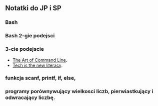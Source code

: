 ## Notatki do JP i SP

### Bash

### Bash 2-gie podejsci

### 3-cie podejscie

* [The Art of Command Line](https://github.com/jlevy/the-art-of-command-line/blob/master/README.md).
* [Tech is the new literacy](https://www.learnenough.com/). 

### funkcja scanf, printf, if, else, 
### programy porównywujący wielkosci liczb, pierwiastkujący i odwracający liczbę.
